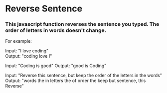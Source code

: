 # Reverse Sentence

### This javascript function reverses the sentence you typed. The order of letters in words doesn't change.

For example:

Input: "I love coding" <br>
Output: "coding love I"

Input: "Coding is good"
Output: "good is Coding"

Input: "Reverse this sentence, but keep the order of the letters in the words"
Output: "words the in letters the of order the keep but sentence, this Reverse"
